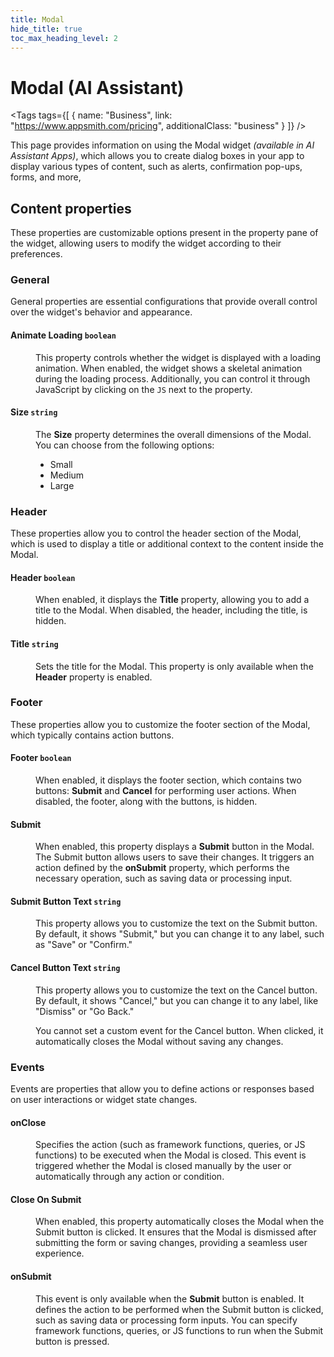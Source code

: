 ```yaml
---
title: Modal
hide_title: true
toc_max_heading_level: 2
---
```

<!-- vale off -->

<div className="tag-wrapper">
 <h1>Modal (AI Assistant)</h1>

<Tags
tags={[
{ name: "Business", link: "https://www.appsmith.com/pricing", additionalClass: "business" }
]}
/>


</div>

<!-- vale on -->

This page provides information on using the Modal widget *(available in AI Assistant Apps)*, which allows you to create dialog boxes in your app to display various types of content, such as alerts, confirmation pop-ups, forms, and more,


 <ZoomImage
    src="/img/modal-widget.png" 
    alt="Modal"
    caption="Modal"
  /> 


## Content properties

These properties are customizable options present in the property pane of the widget, allowing users to modify the widget according to their preferences.

### General

General properties are essential configurations that provide overall control over the widget's behavior and appearance. 


#### Animate Loading `boolean`


<dd>

This property controls whether the widget is displayed with a loading animation. When enabled, the widget shows a skeletal animation during the loading process. Additionally, you can control it through JavaScript by clicking on the <code>JS</code> next to the property.

</dd>

#### Size `string`

<dd>

The **Size** property determines the overall dimensions of the Modal. You can choose from the following options:

- Small
- Medium
- Large

</dd>

### Header

These properties allow you to control the header section of the Modal, which is used to display a title or additional context to the content inside the Modal.

#### Header `boolean`

<dd>

When enabled, it displays the **Title** property, allowing you to add a title to the Modal. When disabled, the header, including the title, is hidden. 


</dd>

#### Title `string`

<dd>

Sets the title for the Modal. This property is only available when the **Header** property is enabled. 

</dd>

### Footer

These properties allow you to customize the footer section of the Modal, which typically contains action buttons.

#### Footer `boolean`

<dd>

When enabled, it displays the footer section, which contains two buttons: **Submit** and **Cancel** for performing user actions. When disabled, the footer, along with the buttons, is hidden.




</dd>

#### Submit

<dd>

When enabled, this property displays a **Submit** button in the Modal. The Submit button allows users to save their changes. It triggers an action defined by the **onSubmit** property, which performs the necessary operation, such as saving data or processing input.


</dd>

#### Submit Button Text `string`

<dd>

This property allows you to customize the text on the Submit button. By default, it shows "Submit," but you can change it to any label, such as "Save" or "Confirm."



</dd>

#### Cancel Button Text `string`

<dd>

This property allows you to customize the text on the Cancel button. By default, it shows "Cancel," but you can change it to any label, like "Dismiss" or "Go Back."

You cannot set a custom event for the Cancel button. When clicked, it automatically closes the Modal without saving any changes.

</dd>


### Events

Events are properties that allow you to define actions or responses based on user interactions or widget state changes.

#### onClose

<dd>

Specifies the action (such as framework functions, queries, or JS functions) to be executed when the Modal is closed. This event is triggered whether the Modal is closed manually by the user or automatically through any action or condition.



</dd>


#### Close On Submit

<dd>

When enabled, this property automatically closes the Modal when the Submit button is clicked. It ensures that the Modal is dismissed after submitting the form or saving changes, providing a seamless user experience.


</dd>

#### onSubmit

<dd>

This event is only available when the **Submit** button is enabled. It defines the action to be performed when the Submit button is clicked, such as saving data or processing form inputs. You can specify framework functions, queries, or JS functions to run when the Submit button is pressed.



</dd>

